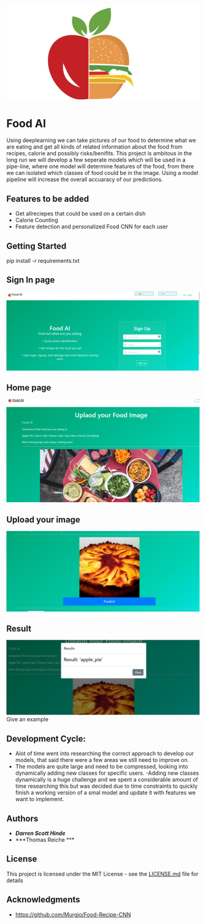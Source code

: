 
![Alt text](images/logo.PNG?raw=true "Logo")

# Food AI

Using deeplearning we can take pictures of our food to determine what we are eating and get all kinds of related information about the food from recipes, calorie and possibly risks/benifits.
This project is ambitous in the long run we will develop a few seperate models which will be used in a pipe-line, where one model will determine features of the food, from there we can isolated which classes of food could be in the image. Using a model pipeline will increase the overall accuaracy of our predictions.



## Features to be added
- Get allreciepes that could be used on a certain dish
- Calorie Counting
- Feature detection and personalized Food CNN for each user



## Getting Started
pip install -r requirements.txt

## Sign In page
![Alt text](images/signin.PNG?raw=true "Sign In")
## Home page
![Alt text](images/predict.PNG?raw=true "Home")
## Upload your image
![Alt text](images/predict2.PNG?raw=true "Upload image")
## Result
![Alt text](images/result.PNG?raw=true "Result")
Give an example

## Development Cycle: 
- Alot of time went into researching the correct approach to develop our models, that said there were a few areas we still need to improve on. 
- The models are quite large and need to be compressed, looking into dynamically adding new classes for specific users. 
-Adding new classes dynamically is a huge challenge and we spent a considerable amount of time researching this but was decided due to time constraints
 to quickly finish a working version of a smal model and update it with features we want to implement. 

 

## Authors

- ***Darren Scott Hinde*** 
- ***Thomas Reiche ***

## License

This project is licensed under the MIT License - see the [LICENSE.md](LICENSE.md) file for details

## Acknowledgments

* https://github.com/Murgio/Food-Recipe-CNN

